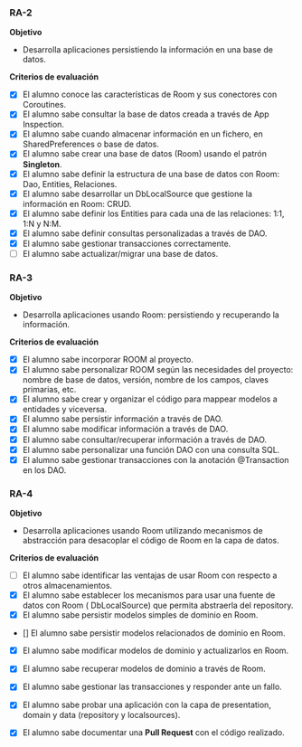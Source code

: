 ### RA-2

**Objetivo**

- Desarrolla aplicaciones persistiendo la información en una base de datos.

**Criterios de evaluación**

- [x] El alumno conoce las características de Room y sus conectores con Coroutines.
- [x] El alumno sabe consultar la base de datos creada a través de App Inspection.
- [x] El alumno sabe cuando almacenar información en un fichero, en SharedPreferences o base de
  datos.
- [x] El alumno sabe crear una base de datos (Room) usando el patrón **Singleton**.
- [x] El alumno sabe definir la estructura de una base de datos con Room: Dao, Entities, Relaciones.
- [x] El alumno sabe desarrollar un DbLocalSource que gestione la información en Room: CRUD.
- [x] El alumno sabe definir los Entities para cada una de las relaciones: 1:1, 1:N y N:M.
- [x] El alumno sabe definir consultas personalizadas a través de DAO.
- [x] El alumno sabe gestionar transacciones correctamente.
- [ ] El alumno sabe actualizar/migrar una base de datos.

### RA-3

**Objetivo**

- Desarrolla aplicaciones usando Room: persistiendo y recuperando la información.

**Criterios de evaluación**

- [x] El alumno sabe incorporar ROOM al proyecto.
- [x] El alumno sabe personalizar ROOM según las necesidades del proyecto: nombre de base de datos,
  versión, nombre de los campos, claves primarias, etc.
- [x] El alumno sabe crear y organizar el código para mappear modelos a entidades y viceversa.
- [x] El alumno sabe persistir información a través de DAO.
- [x] El alumno sabe modificar información a través de DAO.
- [x] El alumno sabe consultar/recuperar información a través de DAO.
- [x] El alumno sabe personalizar una función DAO con una consulta SQL.
- [x] El alumno sabe gestionar transacciones con la anotación @Transaction en los DAO.

### RA-4

**Objetivo**

- Desarrolla aplicaciones usando Room utilizando mecanismos de abstracción para desacoplar el código
  de Room en la capa de datos.

**Criterios de evaluación**

- [ ] El alumno sabe identificar las ventajas de usar Room con respecto a otros almacenamientos.
- [x] El alumno sabe establecer los mecanismos para usar una fuente de datos con Room (
  DbLocalSource) que permita abstraerla del repository.
- [x] El alumno sabe persistir modelos simples de dominio en Room.
- [] El alumno sabe persistir modelos relacionados de dominio en Room.
- [x] El alumno sabe modificar modelos de dominio y actualizarlos en Room.
- [x] El alumno sabe recuperar modelos de dominio a través de Room.
- [x] El alumno sabe gestionar las transacciones y responder ante un fallo.
- [x] El alumno sabe probar una aplicación con la capa de presentation, domain y data (repository y
  localsources).
- [x] El alumno sabe documentar una **Pull Request** con el código realizado.

